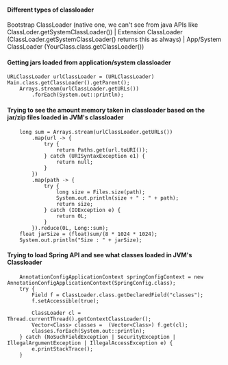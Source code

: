 #### Different types of classloader

Bootstrap ClassLoader (native one, we can't see from java APIs like ClassLoder.getSystemClassLoader())
      |
Extension ClassLoader (ClassLoader.getSystemClassLoader() returns this as always)
      |
App/System ClassLoader (YourClass.class.getClassLoader())



#### Getting jars loaded from application/system classloader

    URLClassLoader urlClassLoader = (URLClassLoader) Main.class.getClassLoader().getParent();
		Arrays.stream(urlClassLoader.getURLs())
			.forEach(System.out::println);

#### Trying to see the amount memory taken in classloader based on the jar/zip files loaded in JVM's classloader
		long sum = Arrays.stream(urlClassLoader.getURLs())
			.map(url -> {
				try {
					return Paths.get(url.toURI());
				} catch (URISyntaxException e1) {
					return null;
				}
			})
			.map(path -> {
				try {
					long size = Files.size(path);
					System.out.println(size + " : " + path);
					return size;
				} catch (IOException e) {
					return 0L;
				}
			}).reduce(0L, Long::sum);
		float jarSize = (float)sum/(8 * 1024 * 1024);
		System.out.println("Size : " + jarSize);
    
#### Trying to load Spring API and see what classes loaded in JVM's Classloader
		AnnotationConfigApplicationContext springConfigContext = new AnnotationConfigApplicationContext(SpringConfig.class);
		try {
			Field f = ClassLoader.class.getDeclaredField("classes");
			f.setAccessible(true);

			ClassLoader cl = Thread.currentThread().getContextClassLoader();
			Vector<Class> classes =  (Vector<Class>) f.get(cl);
			classes.forEach(System.out::println);
		} catch (NoSuchFieldException | SecurityException | IllegalArgumentException | IllegalAccessException e) {
			e.printStackTrace();
		}
